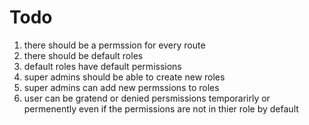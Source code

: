 # Todo

1. there should be a permssion for every route
2. there should be default roles
3. default roles have default permissions
4. super admins should be able to create new roles
5. super admins can add new permssions to roles
6. user can be gratend or denied persmissions temporarirly or permenently even if the permissions are not in thier role by default
